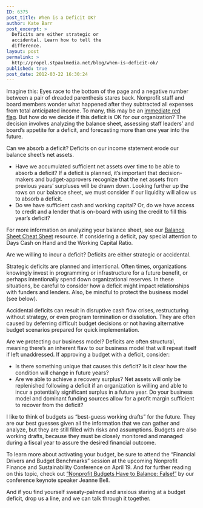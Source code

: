 ```yaml
---
ID: 6375
post_title: When is a Deficit OK?
author: Kate Barr
post_excerpt: >
  Deficits are either strategic or
  accidental. Learn how to tell the
  difference.
layout: post
permalink: >
  http://propel.stpaulmedia.net/blog/when-is-deficit-ok/
published: true
post_date: 2012-03-22 16:30:24
---
```

Imagine this: Eyes race to the bottom of the page and a negative number between a pair of dreaded parenthesis stares back. Nonprofit staff and board members wonder what happened after they subtracted all expenses from total anticipated income. To many, this may be an <a href="http://propel.stpaulmedia.net/blog/how-board-members-can-learn-to-spot-the-red-flags/" target="_blank" rel="noopener">immediate red flag</a>. But how do we decide if this deficit is OK for our organization? The decision involves analyzing the balance sheet, assessing staff leaders’ and board’s appetite for a deficit, and forecasting more than one year into the future.

Can we absorb a deficit?
Deficits on our income statement erode our balance sheet’s net assets.
<ul>
 	<li>Have we accumulated sufficient net assets over time to be able to absorb a deficit? If a deficit is planned, it’s important that decision-makers and budget-approvers recognize that the net assets from previous years’ surpluses will be drawn down. Looking further up the rows on our balance sheet, we must consider if our liquidity will allow us to absorb a deficit.</li>
 	<li>Do we have sufficient cash and working capital? Or, do we have access to credit and a lender that is on-board with using the credit to fill this year’s deficit?</li>
</ul>
For more information on analyzing your balance sheet, see our <a href="http://propel.stpaulmedia.net/resources/balance-sheet-cheat-sheet/" target="_blank" rel="noopener">Balance Sheet Cheat Sheet</a> resource. If considering a deficit, pay special attention to Days Cash on Hand and the Working Capital Ratio.

Are we willing to incur a deficit?
Deficits are either strategic or accidental.

Strategic deficits are planned and intentional. Often times, organizations knowingly invest in programming or infrastructure for a future benefit, or perhaps intentionally spend down organizational reserves. In these situations, be careful to consider how a deficit might impact relationships with funders and lenders. Also, be mindful to protect the business model (see below).

Accidental deficits can result in disruptive cash flow crises, restructuring without strategy, or even program termination or dissolution. They are often caused by deferring difficult budget decisions or not having alternative budget scenarios prepared for quick implementation.

Are we protecting our business model?
Deficits are often structural, meaning there’s an inherent flaw to our business model that will repeat itself if left unaddressed. If approving a budget with a deficit, consider:
<ul>
 	<li>Is there something unique that causes this deficit? Is it clear how the condition will change in future years?</li>
 	<li>Are we able to achieve a recovery surplus? Net assets will only be replenished following a deficit if an organization is willing and able to incur a potentially significant surplus in a future year. Do your business model and dominant funding sources allow for a profit margin sufficient to recover from the deficit?</li>
</ul>
I like to think of budgets as “best-guess working drafts” for the future. They are our best guesses given all the information that we can gather and analyze, but they are still filled with risks and assumptions. Budgets are also working drafts, because they must be closely monitored and managed during a fiscal year to assure the desired financial outcome.

To learn more about activating your budget, be sure to attend the “Financial Drivers and Budget Benchmarks” session at the upcoming Nonprofit Finance and Sustainability Conference on April 19. And for further reading on this topic, check out <a href="http://blueavocado.org/content/nonprofit-budgets-have-balance-false" target="_blank" rel="noopener">“Nonprofit Budgets Have to Balance: False!”</a> by our conference keynote speaker Jeanne Bell.

And if you find yourself sweaty-palmed and anxious staring at a budget deficit, drop us a line, and we can talk through it together.